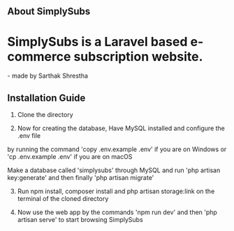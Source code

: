 ## About SimplySubs

<h1>SimplySubs is a Laravel based e-commerce subscription website.</h1>
<p> - made by Sarthak Shrestha </p>

## Installation Guide

1) Clone the directory

2) Now for creating the database, Have MySQL installed and configure the .env file

by running the command 'copy .env.example .env' if you are on Windows or 'cp .env.example .env' if you are on macOS

Make a database called 'simplysubs' through MySQL and run 'php artisan key:generate' and then finally 'php artisan migrate' 

3) Run npm install, composer install and php artisan storage:link on the terminal of the cloned directory

4) Now use the web app by the commands 'npm run dev' and then 'php artisan serve' to start browsing SimplySubs